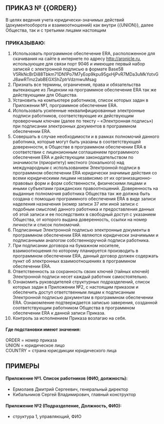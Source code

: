 ## ПРИКАЗ № {{ORDER}}

В целях ведения учета юридически-значимых действий (документооборота и взаимоотношений) как внутри {{UNION}}, далее Общества, так и с третьими лицами настоящим

### ПРИКАЗЫВАЮ:

1. Использовать программное обеспечение ERA, расположенное для скачивания на сайте в интернете по адресу http://aronicle.ru, использующее для связи порт 9046 и имеющее первый набор записей с электронной подписью в формате Base58   
V5RkNcBrDi88Tbkm71DN1Po7M7yEop9kpu95gxHjPvR7MDa3uMkYotvGJ8awRTmz2abBEGXShZptrVdzmwuMsag
2. Признать все термины, ограничения, права и обязательства вытекающие из Лицензии на программное обеспечение ERA так же действующими для Общества.
3. Установить на компьютере работников, список которых задан в Приложении №1, программное обеспечение ERA.
4. Использовать усиленные неквалифицированные электронные подписи работников, соответствующие их действующим проверочным ключам (далее по тексту – «Электронная подпись») при подписании электронных документов в программном обеспечении ERA.
5. Совершать в случае необходимости и в рамках полномочий данного работника, которые могут быть указаны в соответствующей доверенности, в Обществе в программном обеспечении ERA в соответствии с лицензионным соглашением программного обеспечения ERA и действующим законодательством по значимости (приоритету) местного (локального) над международным с использованием Электронной подписи в программном обеспечении ERA юридически значимые действия со всеми юридическими лицами независимо от их организационно-правовых форм и форм собственности, физическими лицами и иными субъектами гражданских правоотношений. Доверенность на выданные полномочия работника Общества так же должна быть создана с помощью программного обеспечения ERA в виде записи наделения назначения (номер записи 37 или иной записи с подобным смыслом) данного работника и предоставления данных об этой записи и ее последствиях в свободный доступ с указанием Общества, от которого выдана доверенность, ссылки на номер личности и список полномочий.
6. Подписанные Электронной подписью электронные документы в программном обеспечении ERA являются юридически значимыми и подписанными аналогом собственноручной подписи работника.
7. При подписании договора на бумажном носителе, взаимоотношения по которому планируется производить в программном обеспечении ERA, данный договор должен содержать пункт об электронных взаимоотношениях в программном обеспечении ERA.
8. Ответственность за сохранность своих ключей (тайных ключей) Электронной подписи несет каждый работник самостоятельно. 
9. Ознакомить руководителей структурных подразделений, список которых задан в Приложении №2, с настоящим приказом и обеспечить доступ ответственным лицам к подписанным Электронной подписью документам в программном обеспечении ERA. Ознакомление подтверждается записью заверения, созданной соответствующим работником Общества в программном обеспечении ERA к данной записи Приказа.
10. Контроль за исполнением Приказа возлагаю на себя.

#### Где подстановки имеют значения:  
ORDER =  номер приказа  
UNION = юридическое лицо  
COUNTRY = страна юрисдикции юридического лица  

## ПРИМЕРЫ
#### Приложение №1. Список работников (ФИО, должность):
+ Ермолаев Дмитрий Сергеевич, генеральный директор
+ Кибальников Сергей Владимирович, главный конструктор

#### Приложение №2 (Подразделение, Должность, ФИО):
+ структура 1, управляющий, ФИО
